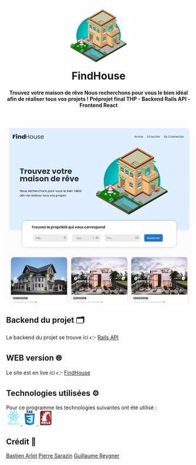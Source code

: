 
<h1 align="center">
  <br>
  <a href="https://guillaume-rygn.github.io/FindHouse/"><img src="src/ressources/house.png" alt="FindHouse" width="200"></a>
  <br>
FindHouse<br>
</h1>
<h4 align="center">Trouvez votre maison de rêve
Nous recherchons pour vous le bien idéal afin de réaliser tous vos projets ! Préprojet final THP - Backend Rails API - Frontend React</h4>
<br>

![FindHouse](src/ressources/banner.png)

## Backend du projet 🗂️

Le backend du projet se trouve ici 👉 [Rails API](https://github.com/PierreSARAZIN1/BackEnd-Immob)

## WEB version 🌐

Le site est en live ici 👉 [FindHouse](https://guillaume-rygn.github.io/FindHouse/)

## Technologies utilisées ⚙️

<p align="left">Pour ce programme les technologies suivantes ont été utilisé : <br>
<a href="https://fr.reactjs.org/" target="_blank" rel="noreferrer"> <img src="https://raw.githubusercontent.com/devicons/devicon/master/icons/react/react-original-wordmark.svg" alt="react" width="40" height="40"/> </a>
<a href="https://www.w3schools.com/css/" target="_blank" rel="noreferrer"> <img src="https://raw.githubusercontent.com/devicons/devicon/master/icons/css3/css3-original-wordmark.svg" alt="css3" width="40" height="40"/> </a>
<a href="https://rubyonrails.org/" target="_blank" rel="noreferrer"> <img src="https://raw.githubusercontent.com/devicons/devicon/master/icons/rails/rails-original-wordmark.svg" alt="rails" width="40" height="40"/> </a>


## Crédit 🔗
[Bastien Arlot](https://github.com/Bastien-Arlot)
[Pierre Sarazin](https://github.com/PierreSARAZIN1)
[Guillaume Reygner](https://github.com/guillaume-rygn)